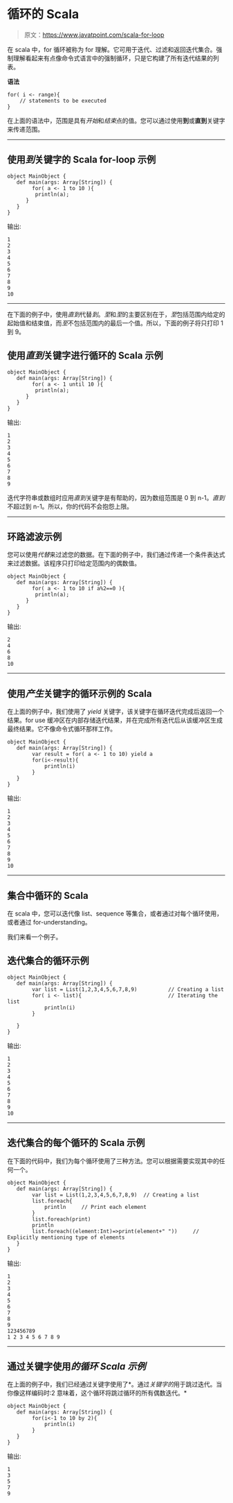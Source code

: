 # 循环的 Scala

> 原文：<https://www.javatpoint.com/scala-for-loop>

在 scala 中，for 循环被称为 for 理解。它可用于迭代、过滤和返回迭代集合。强制理解看起来有点像命令式语言中的强制循环，只是它构建了所有迭代结果的列表。

**语法**

```
for( i <- range){
	// statements to be executed
}

```

在上面的语法中，范围是具有*开始*和*结束*点的值。您可以通过使用**到**或**直到**关键字来传递范围。

* * *

## 使用*到*关键字的 Scala for-loop 示例

```
object MainObject {
   def main(args: Array[String]) {
        for( a <- 1 to 10 ){
         println(a);
      }
   }
}

```

输出:

```
1
2
3
4
5
6
7
8
9
10

```

* * *

在下面的例子中，使用*直到*代替*到*。*至*和*至*的主要区别在于，*至*包括范围内给定的起始值和结束值，而*至*不包括范围内的最后一个值。所以，下面的例子将只打印 1 到 9。

## 使用*直到*关键字进行循环的 Scala 示例

```
object MainObject {
   def main(args: Array[String]) {
        for( a <- 1 until 10 ){
         println(a);
      }
   }
}

```

输出:

```
1
2
3
4
5
6
7
8
9

```

迭代字符串或数组时应用*直到*关键字是有帮助的，因为数组范围是 0 到 n-1。*直到*不超过到 n-1。所以，你的代码不会抱怨上限。

* * *

## 环路滤波示例

您可以使用*代替*来过滤您的数据。在下面的例子中，我们通过传递一个条件表达式来过滤数据。该程序只打印给定范围内的偶数值。

```
object MainObject {
   def main(args: Array[String]) {
        for( a <- 1 to 10 if a%2==0 ){
         println(a);
      }
   }
}

```

输出:

```
2
4
6
8
10

```

* * *

## 使用*产生*关键字的循环示例的 Scala

在上面的例子中，我们使用了 *yield* 关键字，该关键字在循环迭代完成后返回一个结果。for use 缓冲区在内部存储迭代结果，并在完成所有迭代后从该缓冲区生成最终结果。它不像命令式循环那样工作。

```
object MainObject {
   def main(args: Array[String]) {
        var result = for( a <- 1 to 10) yield a
        for(i<-result){
            println(i)
        }
   }
}

```

输出:

```
1
2
3
4
5
6
7
8
9
10

```

* * *

## 集合中循环的 Scala

在 scala 中，您可以迭代像 list、sequence 等集合，或者通过对每个循环使用，或者通过 for-understanding。

我们来看一个例子。

## 迭代集合的循环示例

```
object MainObject {
   def main(args: Array[String]) {
        var list = List(1,2,3,4,5,6,7,8,9)			// Creating a list
        for( i <- list){							// Iterating the list
            println(i)
        }

   }
}

```

输出:

```
1
2
3
4
5
6
7
8
9
10

```

* * *

## 迭代集合的每个循环的 Scala 示例

在下面的代码中，我们为每个循环使用了三种方法。您可以根据需要实现其中的任何一个。

```
object MainObject {
   def main(args: Array[String]) {
        var list = List(1,2,3,4,5,6,7,8,9)	// Creating a list
        list.foreach{
            println		// Print each element
        }
        list.foreach(print)
        println
        list.foreach((element:Int)=>print(element+" "))		// Explicitly mentioning type of elements
   }
}

```

输出:

```
1
2
3
4
5
6
7
8
9
123456789
1 2 3 4 5 6 7 8 9

```

* * *

## 通过关键字使用*的循环 Scala 示例*

在上面的例子中，我们已经通过关键字使用了*。通过*关键字的*用于跳过迭代。当你像这样编码时:2 意味着，这个循环将跳过循环的所有偶数迭代。*

```
object MainObject {
   def main(args: Array[String]) {
        for(i<-1 to 10 by 2){
            println(i)
        }
   }
}

```

输出:

```
1
3
5
7
9

```
